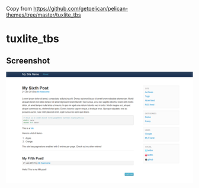 Copy from https://github.com/getpelican/pelican-themes/tree/master/tuxlite_tbs


# tuxlite_tbs #



## Screenshot ##

![screenshot](screenshot.png)

